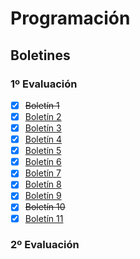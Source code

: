 # Programación

## Boletines

### 1º Evaluación
- [x] ~~Boletín 1~~  
- [x] [Boletín 2](/src/com/programacion/Evaluacion1/boletin02)  
- [x] [Boletín 3](/src/com/programacion/Evaluacion1/boletin03)  
- [x] [Boletín 4](/src/com/programacion/Evaluacion1/boletin04)
- [x] [Boletín 5](/src/com/programacion/Evaluacion1/boletin05)  
- [x] [Boletín 6](/src/com/programacion/Evaluacion1/boletin06)
- [x] [Boletín 7](/src/com/programacion/Evaluacion1/boletin07)  
- [x] [Boletín 8](/src/com/programacion/Evaluacion1/boletin08)  
- [x] [Boletín 9](/src/com/programacion/Evaluacion1/boletin09)  
- [x] ~~Boletín 10~~  
- [x] [Boletín 11](/src/com/programacion/Evaluacion1/boletin11)  

### 2º Evaluación 
